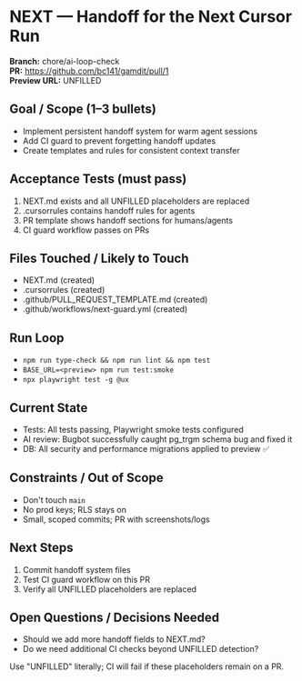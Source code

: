 # NEXT — Handoff for the Next Cursor Run

**Branch:** chore/ai-loop-check  
**PR:** https://github.com/bc141/gamdit/pull/1  
**Preview URL:** UNFILLED

## Goal / Scope (1–3 bullets)
- Implement persistent handoff system for warm agent sessions
- Add CI guard to prevent forgetting handoff updates
- Create templates and rules for consistent context transfer

## Acceptance Tests (must pass)
1) NEXT.md exists and all UNFILLED placeholders are replaced
2) .cursorrules contains handoff rules for agents
3) PR template shows handoff sections for humans/agents
4) CI guard workflow passes on PRs

## Files Touched / Likely to Touch
- NEXT.md (created)
- .cursorrules (created)
- .github/PULL_REQUEST_TEMPLATE.md (created)
- .github/workflows/next-guard.yml (created)

## Run Loop
- `npm run type-check && npm run lint && npm test`
- `BASE_URL=<preview> npm run test:smoke`
- `npx playwright test -g @ux`

## Current State
- Tests: All tests passing, Playwright smoke tests configured
- AI review: Bugbot successfully caught pg_trgm schema bug and fixed it
- DB: All security and performance migrations applied to preview ✅

## Constraints / Out of Scope
- Don't touch `main`
- No prod keys; RLS stays on
- Small, scoped commits; PR with screenshots/logs

## Next Steps
1) Commit handoff system files
2) Test CI guard workflow on this PR
3) Verify all UNFILLED placeholders are replaced

## Open Questions / Decisions Needed
- Should we add more handoff fields to NEXT.md?
- Do we need additional CI checks beyond UNFILLED detection?

Use "UNFILLED" literally; CI will fail if these placeholders remain on a PR.
